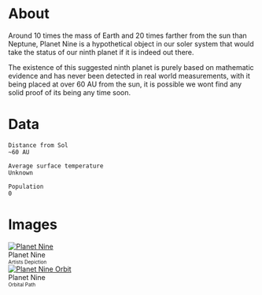 <!-- TITLE: Planet Nine -->
<!-- SUBTITLE: A quick summary of Planet Nine -->

# About
Around 10 times the mass of Earth and 20 times farther from the sun than Neptune, Planet Nine is a hypothetical object in our soler system that would take the status of our ninth planet if it is indeed out there.

The existence of this suggested ninth planet is purely based on mathematic evidence and has never been detected in real world measurements, with it being placed at over 60 AU from the sun, it is possible we wont find any solid proof of its being any time soon.

# Data
```text
Distance from Sol
~60 AU

Average surface temperature
Unknown

Population
0
```

# Images
<link rel="stylesheet" href="/uploads/css/core.css">

<div class="gallery">
	<a target="_blank" href="/uploads/planets/nine/planet-nine.png">
<img src="/uploads/planets/nine/planet-nine.png" alt="Planet Nine"/>
</a>
	<div class="desc">Planet Nine<br><font size="1">Artists Depiction</font></div>
</div>

<div class="gallery">
	<a target="_blank" href="/uploads/planets/nine/chart.png">
<img src="/uploads/planets/nine/chart.png" alt="Planet Nine Orbit"/>
</a>
	<div class="desc">Planet Nine<br><font size="1">Orbital Path</font></div>
</div>